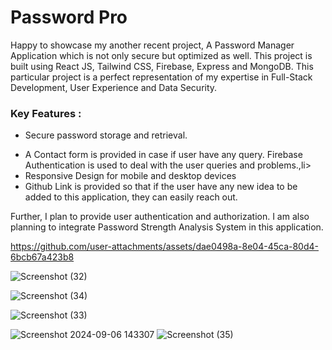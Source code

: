 <h1>Password Pro</h1>
<p>Happy to showcase my another recent project, A Password Manager Application which is not only secure but optimized as well. This project is built using React JS, Tailwind CSS, Firebase, Express and MongoDB. This particular project is a perfect representation of my expertise in Full-Stack Development, User Experience and Data Security. </p>
<h3>Key Features : </h3>
<ul>
   <li>Secure password storage and retrieval.</p>
   <li>A Contact form is provided in case if user have any query. Firebase Authentication is used to deal with the user queries and problems.,li>
   <li>Responsive Design for mobile and desktop devices</li>
   <li>Github Link is provided so that if the user have any new idea to be added to this application, they can easily reach out.</li>
</ul>
<p>Further, I plan to provide user authentication and authorization. I am also planning to integrate Password Strength Analysis System in this application.</p>



https://github.com/user-attachments/assets/dae0498a-8e04-45ca-80d4-6bcb67a423b8

![Screenshot (32)](https://github.com/user-attachments/assets/b630e540-c07b-4adb-aeb5-a87546621595)


![Screenshot (34)](https://github.com/user-attachments/assets/072fa27f-a3af-4018-9640-ad132555edf0)

![Screenshot (33)](https://github.com/user-attachments/assets/eddfb629-99d1-4dd5-a96b-8ff003507c66)

![Screenshot 2024-09-06 143307](https://github.com/user-attachments/assets/09db64c9-c30b-46a6-9c21-1611d83b4882)
![Screenshot (35)](https://github.com/user-attachments/assets/940e58b7-4f2e-4c2c-9631-619d8df7e39b)
